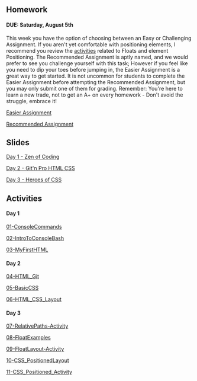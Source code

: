 ## Homework

#### DUE: Saturday, August 5th

This week you have the option of choosing between an Easy or Challenging Assignment.  If you aren't yet comfortable with positioning elements, I recommend you review the [activities](./Activities/) related to Floats and element Positioning.
The Recommended Assignment is aptly named, and we would prefer to see you challenge yourself with this task;  However if you feel like you need to dip your toes before jumping in, the Easier Assignment is a great way to get started.  It is not uncommon for students to complete the Easier Assignment before attempting the Recommended Assignment, but you may only submit one of them for grading.
Remember: You're here to learn a new trade, not to get an A+ on every homework - Don't avoid the struggle, embrace it!

[Easier Assignment](./Homework/easier-homework-assignment.md)

[Recommended Assignment](./Homework/recommended-homework-assignment.md)


## Slides

[Day 1 - Zen of Coding](./Zen_of_Coding.pptx)

[Day 2 - Git'n Pro HTML CSS](./Gitn_Pro_HTML_CSS.pptx)

[Day 3 - Heroes of CSS](./Heroes_of_CSS.pptx)


## Activities

#### Day 1
[01-ConsoleCommands](./Activities/01-ConsoleCommands/)

[02-IntroToConsoleBash](./Activities/02-IntroToConsoleBash)

[03-MyFirstHTML](./Activities/03-MyFirstHTML)


#### Day 2
[04-HTML_Git](./Activities/04-HTML_Git)

[05-BasicCSS](./Activities/05-BasicCSS)

[06-HTML_CSS_Layout](./Activities/06-HTML_CSS_Layout)


#### Day 3
[07-RelativePaths-Activity](./Activities/07-RelativePaths-Activity)

[08-FloatExamples](./Activities/08-FloatExamples)

[09-FloatLayout-Activity](./Activities/09-FloatLayout-Activity)

[10-CSS_PositionedLayout](./Activities/10-CSS_PositionedLayout)

[11-CSS_Positioned_Activity](./Activities/11-CSS_Positioned_Activity)

